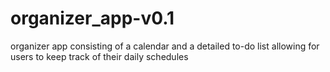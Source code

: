 # organizer_app-v0.1
organizer app consisting of a calendar and a detailed to-do list allowing for users to keep track of their daily schedules
